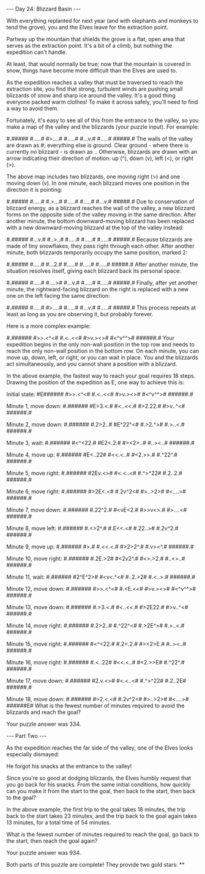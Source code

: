 --- Day 24: Blizzard Basin ---

With everything replanted for next year (and with elephants and monkeys to tend the grove), you and the Elves leave for the extraction point.

Partway up the mountain that shields the grove is a flat, open area that serves as the extraction point. It's a bit of a climb, but nothing the expedition can't handle.

At least, that would normally be true; now that the mountain is covered in snow, things have become more difficult than the Elves are used to.

As the expedition reaches a valley that must be traversed to reach the extraction site, you find that strong, turbulent winds are pushing small blizzards of snow and sharp ice around the valley. It's a good thing everyone packed warm clothes! To make it across safely, you'll need to find a way to avoid them.

Fortunately, it's easy to see all of this from the entrance to the valley, so you make a map of the valley and the blizzards (your puzzle input). For example:

#.#####
#.....#
#>....#
#.....#
#...v.#
#.....#
#####.#
The walls of the valley are drawn as #; everything else is ground. Clear ground - where there is currently no blizzard - is drawn as .. Otherwise, blizzards are drawn with an arrow indicating their direction of motion: up (^), down (v), left (<), or right (>).

The above map includes two blizzards, one moving right (>) and one moving down (v). In one minute, each blizzard moves one position in the direction it is pointing:

#.#####
#.....#
#.>...#
#.....#
#.....#
#...v.#
#####.#
Due to conservation of blizzard energy, as a blizzard reaches the wall of the valley, a new blizzard forms on the opposite side of the valley moving in the same direction. After another minute, the bottom downward-moving blizzard has been replaced with a new downward-moving blizzard at the top of the valley instead:

#.#####
#...v.#
#..>..#
#.....#
#.....#
#.....#
#####.#
Because blizzards are made of tiny snowflakes, they pass right through each other. After another minute, both blizzards temporarily occupy the same position, marked 2:

#.#####
#.....#
#...2.#
#.....#
#.....#
#.....#
#####.#
After another minute, the situation resolves itself, giving each blizzard back its personal space:

#.#####
#.....#
#....>#
#...v.#
#.....#
#.....#
#####.#
Finally, after yet another minute, the rightward-facing blizzard on the right is replaced with a new one on the left facing the same direction:

#.#####
#.....#
#>....#
#.....#
#...v.#
#.....#
#####.#
This process repeats at least as long as you are observing it, but probably forever.

Here is a more complex example:

#.######
#>>.<^<#
#.<..<<#
#>v.><>#
#<^v^^>#
######.#
Your expedition begins in the only non-wall position in the top row and needs to reach the only non-wall position in the bottom row. On each minute, you can move up, down, left, or right, or you can wait in place. You and the blizzards act simultaneously, and you cannot share a position with a blizzard.

In the above example, the fastest way to reach your goal requires 18 steps. Drawing the position of the expedition as E, one way to achieve this is:

Initial state:
#E######
#>>.<^<#
#.<..<<#
#>v.><>#
#<^v^^>#
######.#

Minute 1, move down:
#.######
#E>3.<.#
#<..<<.#
#>2.22.#
#>v..^<#
######.#

Minute 2, move down:
#.######
#.2>2..#
#E^22^<#
#.>2.^>#
#.>..<.#
######.#

Minute 3, wait:
#.######
#<^<22.#
#E2<.2.#
#><2>..#
#..><..#
######.#

Minute 4, move up:
#.######
#E<..22#
#<<.<..#
#<2.>>.#
#.^22^.#
######.#

Minute 5, move right:
#.######
#2Ev.<>#
#<.<..<#
#.^>^22#
#.2..2.#
######.#

Minute 6, move right:
#.######
#>2E<.<#
#.2v^2<#
#>..>2>#
#<....>#
######.#

Minute 7, move down:
#.######
#.22^2.#
#<vE<2.#
#>>v<>.#
#>....<#
######.#

Minute 8, move left:
#.######
#.<>2^.#
#.E<<.<#
#.22..>#
#.2v^2.#
######.#

Minute 9, move up:
#.######
#<E2>>.#
#.<<.<.#
#>2>2^.#
#.v><^.#
######.#

Minute 10, move right:
#.######
#.2E.>2#
#<2v2^.#
#<>.>2.#
#..<>..#
######.#

Minute 11, wait:
#.######
#2^E^2>#
#<v<.^<#
#..2.>2#
#.<..>.#
######.#

Minute 12, move down:
#.######
#>>.<^<#
#.<E.<<#
#>v.><>#
#<^v^^>#
######.#

Minute 13, move down:
#.######
#.>3.<.#
#<..<<.#
#>2E22.#
#>v..^<#
######.#

Minute 14, move right:
#.######
#.2>2..#
#.^22^<#
#.>2E^>#
#.>..<.#
######.#

Minute 15, move right:
#.######
#<^<22.#
#.2<.2.#
#><2>E.#
#..><..#
######.#

Minute 16, move right:
#.######
#.<..22#
#<<.<..#
#<2.>>E#
#.^22^.#
######.#

Minute 17, move down:
#.######
#2.v.<>#
#<.<..<#
#.^>^22#
#.2..2E#
######.#

Minute 18, move down:
#.######
#>2.<.<#
#.2v^2<#
#>..>2>#
#<....>#
######E#
What is the fewest number of minutes required to avoid the blizzards and reach the goal?

Your puzzle answer was 334.

--- Part Two ---

As the expedition reaches the far side of the valley, one of the Elves looks especially dismayed:

He forgot his snacks at the entrance to the valley!

Since you're so good at dodging blizzards, the Elves humbly request that you go back for his snacks. From the same initial conditions, how quickly can you make it from the start to the goal, then back to the start, then back to the goal?

In the above example, the first trip to the goal takes 18 minutes, the trip back to the start takes 23 minutes, and the trip back to the goal again takes 13 minutes, for a total time of 54 minutes.

What is the fewest number of minutes required to reach the goal, go back to the start, then reach the goal again?

Your puzzle answer was 934.

Both parts of this puzzle are complete! They provide two gold stars: **

